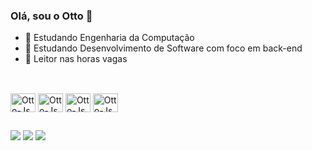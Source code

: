 ### Olá, sou o Otto 👋

- 🌱 Estudando Engenharia da Computação
- 🌱 Estudando Desenvolvimento de Software com foco em back-end
- 💬 Leitor nas horas vagas
##
  
<div style="display: inline_block"><br>
  <img align="center" alt="Otto-Js" height="30" width="40" src="https://cdn.jsdelivr.net/gh/devicons/devicon/icons/javascript/javascript-plain.svg" />
  <img align="center" alt="Otto-Js" height="30" width="40" src="https://cdn.jsdelivr.net/gh/devicons/devicon/icons/nodejs/nodejs-original.svg" />
  <img align="center" alt="Otto-Js" height="30" width="40" src="https://cdn.jsdelivr.net/gh/devicons/devicon/icons/vscode/vscode-original.svg" />
  <img align="center" alt="Otto-Js" height="30" width="40" src="https://cdn.jsdelivr.net/gh/devicons/devicon/icons/postgresql/postgresql-plain.svg" />
</div>
  
##

<div> 
  <a href="https://instagram.com/ottoonasa" target="_blank"><img src="https://img.shields.io/badge/-Instagram-%23E4405F?style=for-the-badge&logo=instagram&logoColor=white" target="_blank"></a>
 <a href="https://discord.gg/otto.nasa" target="_blank"><img src="https://img.shields.io/badge/Discord-7289DA?style=for-the-badge&logo=discord&logoColor=white" target="_blank"></a> 
  <a href = "mailto:otto.dev.ai@gmail.com"><img src="https://img.shields.io/badge/-Gmail-%23333?style=for-the-badge&logo=gmail&logoColor=white" target="_blank"></a>

</div>
